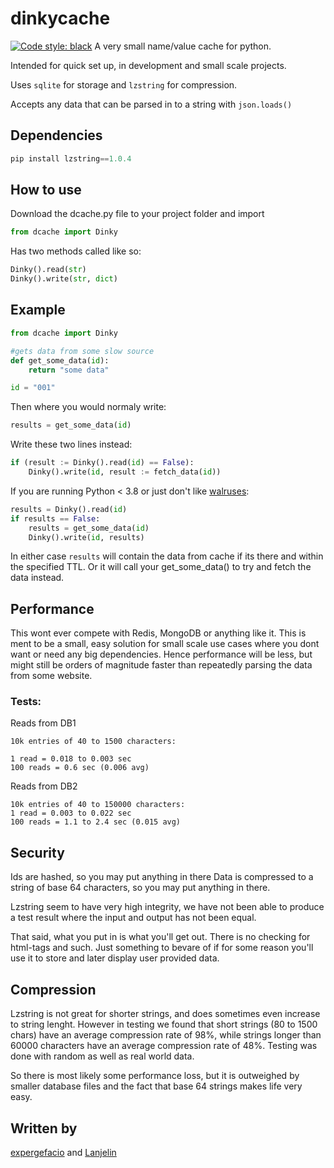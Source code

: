 # dinkycache
[![Code style: black](https://img.shields.io/badge/code%20style-black-000000.svg)](https://github.com/psf/black)
A very small name/value cache for python. 

Intended for quick set up, in development and small scale projects.

Uses `sqlite` for storage and `lzstring` for compression.

Accepts any data that can be parsed in to a string with `json.loads()`

## Dependencies
```python
pip install lzstring==1.0.4
```

## How to use
Download the dcache.py file to your project folder and import
```python
from dcache import Dinky
```

Has two methods called like so:
```python
Dinky().read(str)
Dinky().write(str, dict)
```

## Example
```python
from dcache import Dinky

#gets data from some slow source
def get_some_data(id):
    return "some data"

id = "001"

```
Then where you would normaly write:
```python
results = get_some_data(id)
```
Write these two lines instead:
```python
if (result := Dinky().read(id) == False):
    Dinky().write(id, result := fetch_data(id))
```
If you are running Python < 3.8 or just don't like [walruses](https://peps.python.org/pep-0572/):
```python
results = Dinky().read(id)
if results == False:
    results = get_some_data(id)
    Dinky().write(id, results)
```

In either case `results` will contain the data from cache if its there and within the specified TTL. Or it will call your get_some_data() to try and fetch the data instead.

## Performance

This wont ever compete with Redis, MongoDB or anything like it. This is ment to be a small, easy solution for small scale use cases where you dont want or need any big dependencies. Hence performance will be less, but might still be orders of magnitude faster than repeatedly parsing the data from some website.

### Tests:

Reads from DB1
```
10k entries of 40 to 1500 characters:

1 read = 0.018 to 0.003 sec
100 reads = 0.6 sec (0.006 avg)
```

Reads from DB2
```
10k entries of 40 to 150000 characters:
1 read = 0.003 to 0.022 sec
100 reads = 1.1 to 2.4 sec (0.015 avg)
```

## Security
Ids are hashed, so you may put anything in there
Data is compressed to a string of base 64 characters, so you may put anything in there.

Lzstring seem to have very high integrity, we have not been able to produce a test result where the input and output has not been equal.

That said, what you put in is what you'll get out. There is no checking for html-tags and such. Just something to bevare of if for some reason you'll use it to store and later display user provided data.

## Compression
Lzstring is not great for shorter strings, and does sometimes even increase to string lenght. However in testing we found that short strings (80 to 1500 chars) have an average compression rate of 98%, while strings longer than 60000 characters have an average compression rate of 48%. Testing was done with random as well as real world data.

So there is most likely some performance loss, but it is outweighed by smaller database files and the fact that base 64 strings makes life very easy.

## Written by
[expergefacio](https://github.com/expergefacio/) and [Lanjelin](https://github.com/Lanjelin/)
